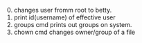 0. changes user fromm root to betty.
1. print id(username) of effective user
2. groups cmd prints out groups on system.
3. chown cmd changes owner/group of a file
